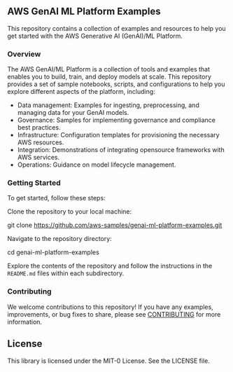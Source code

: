 ## AWS GenAI ML Platform Examples

This repository contains a collection of examples and resources to help you get started with the AWS Generative AI (GenAI)/ML Platform.

### Overview
The AWS GenAI/ML Platform is a collection of tools and examples that enables you to build, train, and deploy models at scale. This repository provides a set of sample notebooks, scripts, and configurations to help you explore different aspects of the platform, including:

- Data management: Examples for ingesting, preprocessing, and managing data for your GenAI models.
- Governance: Samples for implementing governance and compliance best practices.
- Infrastructure: Configuration templates for provisioning the necessary AWS resources.
- Integration: Demonstrations of integrating opensource frameworks with AWS services.
- Operations: Guidance on model lifecycle management.

### Getting Started
To get started, follow these steps:

Clone the repository to your local machine:

    
git clone https://github.com/aws-samples/genai-ml-platform-examples.git

    
    
Navigate to the repository directory:

    
cd genai-ml-platform-examples

    

    
Explore the contents of the repository and follow the instructions in the `README.md` files within each subdirectory.

### Contributing

We welcome contributions to this repository! If you have any examples, improvements, or bug fixes to share, please see [CONTRIBUTING](CONTRIBUTING.md#security-issue-notifications) for more information.

## License

This library is licensed under the MIT-0 License. See the LICENSE file.

